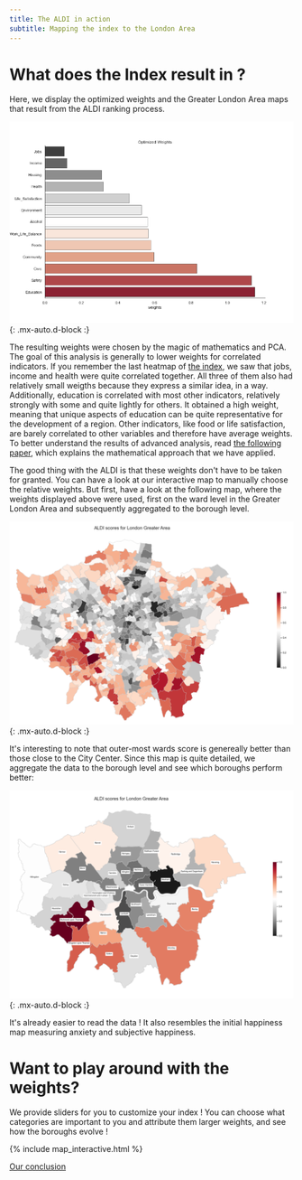 ```yaml
---
title: The ALDI in action 
subtitle: Mapping the index to the London Area
---
```


# What does the Index result in ? 

Here, we display the optimized weights and the Greater London Area maps that result from the ALDI ranking process. 

![weights](./assets/img/weigths.png){: .mx-auto.d-block :}

The resulting weights were chosen by the magic of mathematics and PCA. The goal of this analysis is generally to lower weights for correlated indicators. If you remember the last heatmap of [the index](https://charlyneburki.github.io/The-ALDI/aldi/), we saw that jobs, income and health were quite correlated together. All three of them also had relatively small weigths because they express a similar idea, in a way. Additionally, education is correlated with most other indicators, relatively strongly with some and quite lightly for others. It obtained a high weight, meaning that unique aspects of education can be quite representative for the development of a region. Other indicators, like food or life satisfaction, are barely correlated to other variables and therefore have average weights. To better understand  the results of advanced analysis, read [the following paper](https://publications.jrc.ec.europa.eu/repository/bitstream/JRC31473/EUR%2021682%20EN.pdf), which explains the mathematical approach that we have applied. 

The good thing with the ALDI is that these weights don't have to be taken for granted. You can have a look at our interactive map to manually choose the relative weights. But first, have a look at the following map, where the weights displayed above were used, first on the ward level in the Greater London Area and subsequently aggregated to the borough level.


![ward map](./assets/img/ALDI_ward_map.png){: .mx-auto.d-block :}

It's interesting to note that outer-most wards score is genereally better than those close to the City Center. Since this map is quite detailed, we aggregate the data to the borough level and see which boroughs perform better: 

![borough map](./assets/img/ALDI_borough_map.png){: .mx-auto.d-block :}

It's already easier to read the data ! It also resembles the initial happiness map measuring anxiety and subjective happiness.

# Want to play around with the weights?

We provide sliders for you to customize your index ! You can choose what categories are important to you and attribute them larger weights, and see how the boroughs evolve !

{% include map_interactive.html  %}

[Our conclusion](https://charlyneburki.github.io/The-ALDI/conclusion/) 
